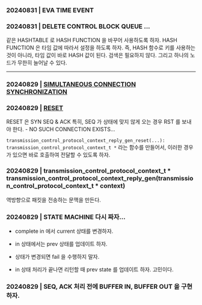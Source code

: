 ### 20240831 | EVA TIME EVENT

### 20240831 | DELETE CONTROL BLOCK QUEUE ...

같은 HASHTABLE 로 HASH FUNCTION 을 바꾸어 사용하도록 하자.
HASH FUNCTION 은 타임 값에 따라서 설정을 하도록 하자. 즉, HASH 함수로 키를 사용하는 것이 아니라, 타임 값이 바로 HASH 값이 된다. 검색은 필요하지 않다. 그리고 하나의 노드가 무한히 늘어날 수 있다.


------------------------------

### 20240829 | [SIMULTANEOUS CONNECTION SYNCHRONIZATION](https://github.com/SnorlaxBio/dev/blob/main/RFC/RFC9293/FunctionalSpecification.md#3-functional-specification)
### 20240829 | [RESET](https://github.com/SnorlaxBio/dev/blob/main/RFC/RFC9293/FunctionalSpecification.md#3-functional-specification)

RESET 은 SYN SEQ & ACK 특히, SEQ 가 상태에 맞지 않게 오는 경우 RST 를 보내야 한다. - NO SUCH CONNECTION EXISTS...

`transmission_control_protocol_context_reply_gen_reset(...): transmission_control_protocol_context_t *` 라는 함수를 만들어서, 이러한 경우가 있으면 바로 호출하여 전달할 수 있도록 하자.

### 20240829 | transmission_control_protocol_context_t * transmission_control_protocol_context_reply_gen(transmission_control_protocol_context_t * context)

역방향으로 패킷을 전송하는 문맥을 만든다.

### 20240829 | STATE MACHINE 다시 짜자... 

- complete in 에서 current 상태를 변경하자.
- in 상태에서는 prev 상태를 업데이트 하자.
- 상태가 변경되면 fail 을 수행하지 말자.


- in 상태 처리가 끝나면 리턴할 때 prev state 를 업데이트 하자. 고민이다. 

### 20240829 | SEQ, ACK 처리 전에 BUFFER IN, BUFFER OUT 을 구현하자.
